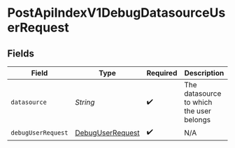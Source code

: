 # PostApiIndexV1DebugDatasourceUserRequest


## Fields

| Field                                                           | Type                                                            | Required                                                        | Description                                                     |
| --------------------------------------------------------------- | --------------------------------------------------------------- | --------------------------------------------------------------- | --------------------------------------------------------------- |
| `datasource`                                                    | *String*                                                        | :heavy_check_mark:                                              | The datasource to which the user belongs                        |
| `debugUserRequest`                                              | [DebugUserRequest](../../models/components/DebugUserRequest.md) | :heavy_check_mark:                                              | N/A                                                             |